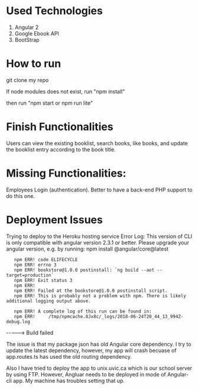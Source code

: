 # Used Technologies
1. Angular 2
2. Google Ebook API
3. BootStrap

# How to run
git clone my repo

If node modules does not exist, run "npm install"

then run "npm start or npm run lite"

# Finish Functionalities
Users can view the existing booklist, search books, like books, and update the booklist entry according to the book title. 

# Missing Functionalities:
Employees Login (authentication). Better to have a back-end PHP support to do this one. 



# Deployment Issues
Trying to deploy to the Heroku hosting service
Error Log:
This version of CLI is only compatible with angular version 2.3.1 or better. Please
upgrade your angular version, e.g. by running:
 npm install @angular/core@latest
       
       npm ERR! code ELIFECYCLE
       npm ERR! errno 3
       npm ERR! bookstore@1.0.0 postinstall: `ng build --aot --target=production`
       npm ERR! Exit status 3
       npm ERR!
       npm ERR! Failed at the bookstore@1.0.0 postinstall script.
       npm ERR! This is probably not a problem with npm. There is likely additional logging output above.
       
       npm ERR! A complete log of this run can be found in:
       npm ERR!     /tmp/npmcache.8Jx8c/_logs/2018-06-24T20_44_13_994Z-debug.log
-----> Build failed

The issue is that my package json has old Angular core dependency. I try to update the latest dependency, however, my app will crash becuase of app.routes.ts has used the old routing dependency. 

Also I have tried to deploy the app to unix.uvic.ca which is our school server by using FTP. However, Angluar needs to be deployed in mode of Angular-cli app. My machine has troubles setting that up.